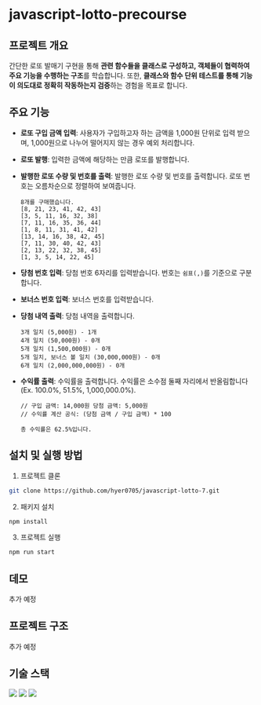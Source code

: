 # javascript-lotto-precourse

## 프로젝트 개요

간단한 로또 발매기 구현을 통해 **관련 함수들을 클래스로 구성하고, 객체들이 협력하여 주요 기능을 수행하는 구조**를 학습합니다. 또한, **클래스와 함수 단위 테스트를 통해 기능이 의도대로 정확히 작동하는지 검증**하는 경험을 목표로 합니다.

## 주요 기능

- **로또 구입 금액 입력**: 사용자가 구입하고자 하는 금액을 1,000원 단위로 입력 받으며, 1,000원으로 나누어 떨어지지 않는 경우 예외 처리합니다.
- **로또 발행**: 입력한 금액에 해당하는 만큼 로또를 발행합니다.
- **발행한 로또 수량 및 번호를 출력**: 발행한 로또 수량 및 번호를 출력합니다. 로또 번호는 오름차순으로 정렬하여 보여줍니다.
  ```plaintext
  8개를 구매했습니다.
  [8, 21, 23, 41, 42, 43]
  [3, 5, 11, 16, 32, 38]
  [7, 11, 16, 35, 36, 44]
  [1, 8, 11, 31, 41, 42]
  [13, 14, 16, 38, 42, 45]
  [7, 11, 30, 40, 42, 43]
  [2, 13, 22, 32, 38, 45]
  [1, 3, 5, 14, 22, 45]
  ```
- **당첨 번호 입력**: 당첨 번호 6자리를 입력받습니다. 번호는 `쉼표(,)`를 기준으로 구분합니다.
- **보너스 번호 입력**: 보너스 번호를 입력받습니다.
- **당첨 내역 출력**: 당첨 내역을 출력합니다.

  ```plaintext
  3개 일치 (5,000원) - 1개
  4개 일치 (50,000원) - 0개
  5개 일치 (1,500,000원) - 0개
  5개 일치, 보너스 볼 일치 (30,000,000원) - 0개
  6개 일치 (2,000,000,000원) - 0개
  ```

- **수익률 출력**: 수익률을 출력합니다. 수익률은 소수점 둘째 자리에서 반올림합니다(Ex. 100.0%, 51.5%, 1,000,000.0%).

  ```plaintext
  // 구입 금액: 14,000원 당첨 금액: 5,000원
  // 수익률 계산 공식: (당첨 금액 / 구입 금액) * 100

  총 수익률은 62.5%입니다.
  ```

## 설치 및 실행 방법

1. 프로젝트 클론

```bash
git clone https://github.com/hyer0705/javascript-lotto-7.git
```

2. 패키지 설치

```bash
npm install
```

3. 프로젝트 실행

```bash
npm run start
```

## 데모

추가 예정

## 프로젝트 구조

추가 예정

## 기술 스택

<img src="https://img.shields.io/badge/javascript-F7DF1E?style=for-the-badge&logo=javascript&logoColor=black"> <img src="https://img.shields.io/badge/node.js-339933?style=for-the-badge&logo=Node.js&logoColor=white"> <img src="https://img.shields.io/badge/jest-C21325?style=for-the-badge&logo=jest&logoColor=white">
